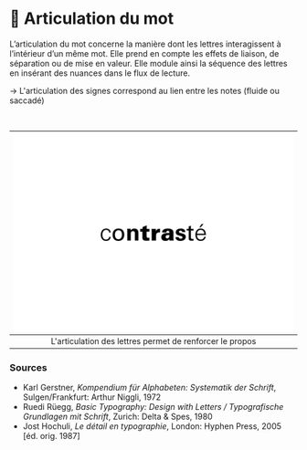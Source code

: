 # 📶 Articulation du mot

L’articulation du mot concerne la manière dont les lettres interagissent à l’intérieur d’un même mot. Elle prend en compte les effets de liaison, de séparation ou de mise en valeur. Elle module ainsi la séquence des lettres en insérant des nuances dans le flux de lecture.

→ L'articulation des signes correspond au lien entre les notes (fluide ou saccadé)
  
&nbsp;

|![](links/0-Mot63.gif) |
|:---:|
| L'articulation des lettres permet de renforcer le propos |

### Sources

- Karl Gerstner, *Kompendium für Alphabeten: Systematik der Schrift*, Sulgen/Frankfurt: Arthur Niggli, 1972 
- Ruedi Rüegg, *Basic Typography: Design with Letters / Typografische Grundlagen mit Schrift*, Zurich: Delta & Spes, 1980  
- Jost Hochuli, *Le détail en typographie*, London: Hyphen Press, 2005 [éd. orig. 1987]  

<!-- - **Prénom Nom**  
  *Titre*, 0000 -->

<!-- [^1]: Adrian Frutiger, *Type, Sign, Symbol*, 1980 -->

